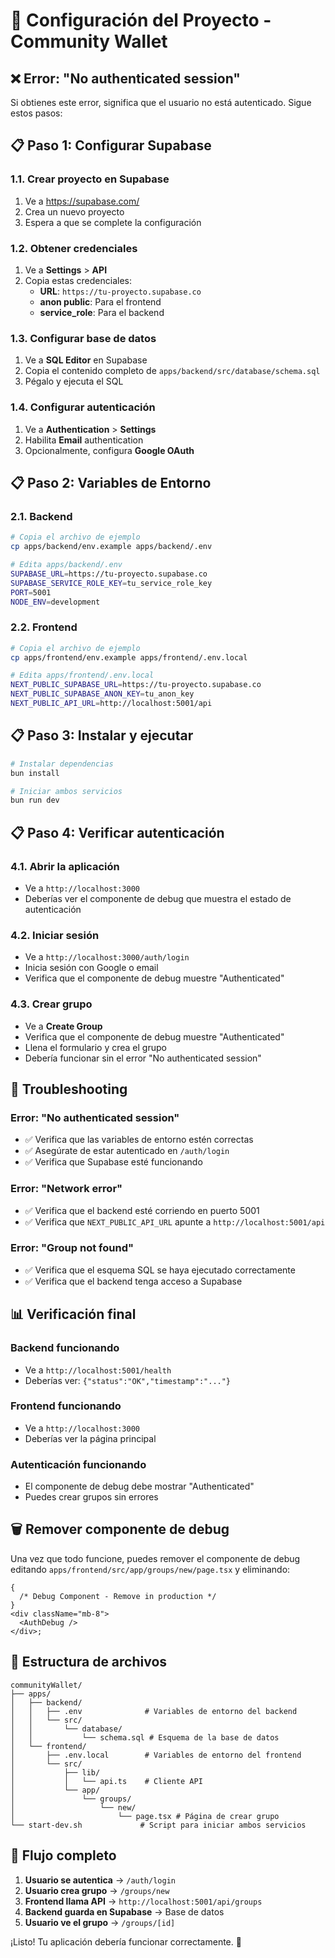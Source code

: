 # 🚀 Configuración del Proyecto - Community Wallet

## ❌ Error: "No authenticated session"

Si obtienes este error, significa que el usuario no está autenticado. Sigue estos pasos:

## 📋 **Paso 1: Configurar Supabase**

### 1.1. Crear proyecto en Supabase

1. Ve a https://supabase.com/
2. Crea un nuevo proyecto
3. Espera a que se complete la configuración

### 1.2. Obtener credenciales

1. Ve a **Settings** > **API**
2. Copia estas credenciales:
   - **URL**: `https://tu-proyecto.supabase.co`
   - **anon public**: Para el frontend
   - **service_role**: Para el backend

### 1.3. Configurar base de datos

1. Ve a **SQL Editor** en Supabase
2. Copia el contenido completo de `apps/backend/src/database/schema.sql`
3. Pégalo y ejecuta el SQL

### 1.4. Configurar autenticación

1. Ve a **Authentication** > **Settings**
2. Habilita **Email** authentication
3. Opcionalmente, configura **Google OAuth**

## 📋 **Paso 2: Variables de Entorno**

### 2.1. Backend

```bash
# Copia el archivo de ejemplo
cp apps/backend/env.example apps/backend/.env

# Edita apps/backend/.env
SUPABASE_URL=https://tu-proyecto.supabase.co
SUPABASE_SERVICE_ROLE_KEY=tu_service_role_key
PORT=5001
NODE_ENV=development
```

### 2.2. Frontend

```bash
# Copia el archivo de ejemplo
cp apps/frontend/env.example apps/frontend/.env.local

# Edita apps/frontend/.env.local
NEXT_PUBLIC_SUPABASE_URL=https://tu-proyecto.supabase.co
NEXT_PUBLIC_SUPABASE_ANON_KEY=tu_anon_key
NEXT_PUBLIC_API_URL=http://localhost:5001/api
```

## 📋 **Paso 3: Instalar y ejecutar**

```bash
# Instalar dependencias
bun install

# Iniciar ambos servicios
bun run dev
```

## 📋 **Paso 4: Verificar autenticación**

### 4.1. Abrir la aplicación

- Ve a `http://localhost:3000`
- Deberías ver el componente de debug que muestra el estado de autenticación

### 4.2. Iniciar sesión

- Ve a `http://localhost:3000/auth/login`
- Inicia sesión con Google o email
- Verifica que el componente de debug muestre "Authenticated"

### 4.3. Crear grupo

- Ve a **Create Group**
- Verifica que el componente de debug muestre "Authenticated"
- Llena el formulario y crea el grupo
- Debería funcionar sin el error "No authenticated session"

## 🔧 **Troubleshooting**

### Error: "No authenticated session"

- ✅ Verifica que las variables de entorno estén correctas
- ✅ Asegúrate de estar autenticado en `/auth/login`
- ✅ Verifica que Supabase esté funcionando

### Error: "Network error"

- ✅ Verifica que el backend esté corriendo en puerto 5001
- ✅ Verifica que `NEXT_PUBLIC_API_URL` apunte a `http://localhost:5001/api`

### Error: "Group not found"

- ✅ Verifica que el esquema SQL se haya ejecutado correctamente
- ✅ Verifica que el backend tenga acceso a Supabase

## 📊 **Verificación final**

### Backend funcionando

- Ve a `http://localhost:5001/health`
- Deberías ver: `{"status":"OK","timestamp":"..."}`

### Frontend funcionando

- Ve a `http://localhost:3000`
- Deberías ver la página principal

### Autenticación funcionando

- El componente de debug debe mostrar "Authenticated"
- Puedes crear grupos sin errores

## 🗑️ **Remover componente de debug**

Una vez que todo funcione, puedes remover el componente de debug editando `apps/frontend/src/app/groups/new/page.tsx` y eliminando:

```tsx
{
  /* Debug Component - Remove in production */
}
<div className="mb-8">
  <AuthDebug />
</div>;
```

## 📝 **Estructura de archivos**

```
communityWallet/
├── apps/
│   ├── backend/
│   │   ├── .env              # Variables de entorno del backend
│   │   └── src/
│   │       └── database/
│   │           └── schema.sql # Esquema de la base de datos
│   └── frontend/
│       ├── .env.local        # Variables de entorno del frontend
│       └── src/
│           ├── lib/
│           │   └── api.ts    # Cliente API
│           └── app/
│               └── groups/
│                   └── new/
│                       └── page.tsx # Página de crear grupo
└── start-dev.sh             # Script para iniciar ambos servicios
```

## 🎯 **Flujo completo**

1. **Usuario se autentica** → `/auth/login`
2. **Usuario crea grupo** → `/groups/new`
3. **Frontend llama API** → `http://localhost:5001/api/groups`
4. **Backend guarda en Supabase** → Base de datos
5. **Usuario ve el grupo** → `/groups/[id]`

¡Listo! Tu aplicación debería funcionar correctamente. 🚀
